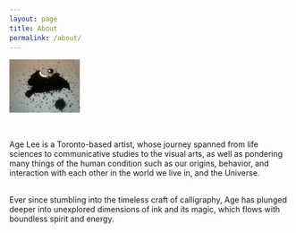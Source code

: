 ```yaml
---
layout: page
title: About
permalink: /about/
---
```



<img src="https://github.com/ageleeinks/ageleeinks.github.io/raw/master/images/2018%20Logo%20V.jpg" width="25%">

&nbsp;
&nbsp;

Age Lee is a Toronto-based artist, whose journey spanned from life sciences to communicative studies to the visual arts, as well as pondering many things of the human condition such as our origins, behavior, and interaction with each other in the world we live in, and the Universe.   
&nbsp;
&nbsp;


Ever since stumbling into the timeless craft of calligraphy, Age has plunged deeper into unexplored dimensions of ink and its magic, which flows with boundless spirit and energy.


